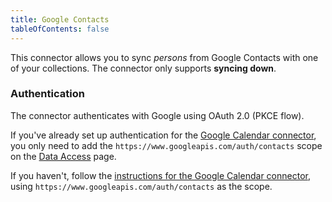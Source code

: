 ```yaml
---
title: Google Contacts
tableOfContents: false
---
```


This connector allows you to sync _persons_ from Google Contacts with one of
your collections. The connector only supports **syncing down**.

### Authentication

The connector authenticates with Google using OAuth 2.0 (PKCE flow).

If you've already set up authentication for the
[Google Calendar connector](/connectors/google-calendar#authentication), you
only need to add the `https://www.googleapis.com/auth/contacts` scope on the
[Data Access](https://console.cloud.google.com/auth/scopes) page.

If you haven't, follow the
[instructions for the Google Calendar connector](/connectors/google-calendar#authentication),
using `https://www.googleapis.com/auth/contacts` as the scope.
